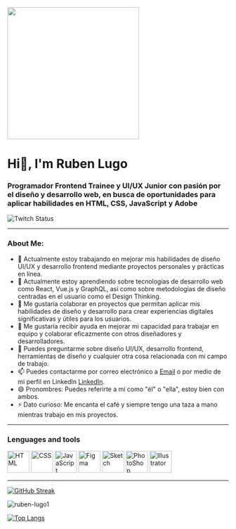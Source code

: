 <div id="header" aline="center">
<img src="https://media.giphy.com/media/NS5ozvzX0JPELDRerJ/giphy.gif" width="300"/>
</div>
<h1 aline="center">Hi👋, I'm Ruben Lugo</h1>
<h3 aline="center">Programador Frontend Trainee y UI/UX Junior con pasión por el diseño y desarrollo web, en busca de oportunidades para aplicar habilidades en HTML, CSS, JavaScript y Adobe</h3>

<div id="badges" aline="center">
    <img alt="Twitch Status" src="https://img.shields.io/twitch/status/Ruben?color=green&style=plastic">
</div>

---

### About Me:

- 🔭 Actualmente estoy trabajando en mejorar mis habilidades de diseño UI/UX y desarrollo frontend mediante proyectos personales y prácticas en línea.
- 🌱 Actualmente estoy aprendiendo sobre tecnologías de desarrollo web como React, Vue.js y GraphQL, así como sobre metodologías de diseño centradas en el usuario como el Design Thinking.
- 👯 Me gustaría colaborar en proyectos que permitan aplicar mis habilidades de diseño y desarrollo para crear experiencias digitales significativas y útiles para los usuarios.
- 🤔 Me gustaría recibir ayuda en mejorar mi capacidad para trabajar en equipo y colaborar       eficazmente con otros diseñadores y desarrolladores.
- 💬 Puedes preguntarme sobre diseño UI/UX, desarrollo frontend, herramientas de diseño y cualquier otra cosa relacionada con mi campo de trabajo.
- 📫 Puedes contactarme por correo electrónico a [Email](rubenlugo8495@gmail.com) o por medio de mi perfil en LinkedIn [LinkedIn](LinkedIn.com/in/ruben-lugo1).
- 😄 Pronombres: Puedes referirte a mí como "él" o "ella", estoy bien con ambos.
- ⚡  Dato curioso: Me encanta el café y siempre tengo una taza a mano mientras trabajo en mis proyectos.

---

<h3>Lenguages and tools</h3>
<div aline="left">
<div>
<img src="https://img.icons8.com/color/1x/html-5.png" title="HTML" alt="HTML" width="50" height="50"/>
<img src="https://img.icons8.com/color/1x/css3.png" title="CSS" alt="CSS" width="50" height="50"/>
<img src="https://img.icons8.com/color/1x/javascript.png" title="JavaScript" alt="JavaScript" width="50" height="50"/>
<img src="https://img.icons8.com/fluency/1x/figma.png" title="Figma" alt="Figma" width="50" height="50"/>
<img src="https://img.icons8.com/plasticine/1x/sketch.png" title="Sketch" alt="Sketch" width="50" height="50"/>
<img src="https://img.icons8.com/color/1x/adobe-photoshop.png" title="PhotoShop" alt="PhotoShop" width="50" height="50"/>
<img src="https://img.icons8.com/color/1x/adobe-illustrator.png" title="Illustrator" alt="Illustrator" width="50" height="50"/>
</div>

---

[![GitHub Streak](https://streak-stats.demolab.com?user=&theme=radical&hide_border=verdadero&locale=es&date_format=M%20j%5B%2C%20Y%5D)](https://git.io/streak-stats)

![ruben-lugo1](https://github-readme-stats.vercel.app/api?username=ruben-lugo1&show_icons=true&theme=radical)

[![Top Langs](https://github-readme-stats.vercel.app/api/top-langs/?username=ruben-lugo1&hide_progress=true)](https://github.com/anuraghazra/github-readme-stats)

